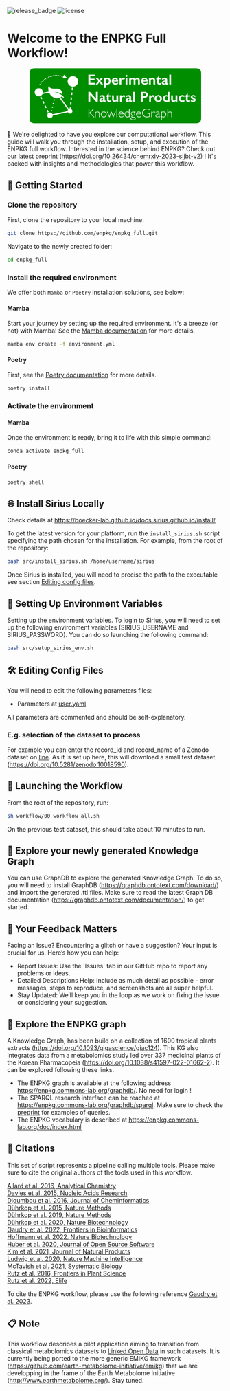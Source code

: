 ![release_badge](https://img.shields.io/github/v/release/enpkg/enpkg_full)
![license](https://img.shields.io/github/license/enpkg/enpkg_full)

# Welcome to the ENPKG Full Workflow!

<p align="center">
 <img src="https://github.com/enpkg/enpkg_workflow/blob/main/logo/enpkg_logo_full.png" width="400">
</p>


🌟 We're delighted to have you explore our computational workflow. This guide will walk you through the installation, setup, and execution of the ENPKG full workflow.
Interested in the science behind ENPKG? Check out our latest preprint (https://doi.org/10.26434/chemrxiv-2023-sljbt-v2) ! It's packed with insights and methodologies that power this workflow.

## 🌱 Getting Started

### Clone the repository

First, clone the repository to your local machine:

```bash
git clone https://github.com/enpkg/enpkg_full.git
```

Navigate to the newly created folder:

```bash
cd enpkg_full
```


### Install the required environment

We offer both `Mamba` or `Poetry` installation solutions, see below:

#### Mamba

Start your journey by setting up the required environment. It's a breeze (or not) with Mamba! See the [Mamba documentation](https://mamba.readthedocs.io/en/latest/) for more details.

```bash
mamba env create -f environment.yml
```

#### Poetry

First, see the [Poetry documentation](https://python-poetry.org/docs/) for more details.

```bash
poetry install
```

### Activate the environment

#### Mamba

Once the environment is ready, bring it to life with this simple command:

```bash
conda activate enpkg_full
```

#### Poetry

```bash
poetry shell
```

## 🌐 Install Sirius Locally


Check details at https://boecker-lab.github.io/docs.sirius.github.io/install/

To get the latest version for your platform, run the `install_sirius.sh` script specifying the path chosen for the installation. For example, from the root of the repository:

```bash
bash src/install_sirius.sh /home/username/sirius
```

Once Sirius is installed, you will need to precise the path to the executable see section [Editing config files](#-editing-config-files).


## 🔐 Setting Up Environment Variables

Setting up the environment variables. To login to Sirius, you will need to set up the following environment variables (SIRIUS_USERNAME and SIRIUS_PASSWORD). You can do so launching the following command:

```bash
bash src/setup_sirius_env.sh
```


## 🛠 Editing Config Files

You will need to edit the following parameters files:

- Parameters at [user.yaml](https://github.com/enpkg/enpkg_full/blob/c8e649290ee72f000c3385e7669b5da2215abad8/params/user.yml)

All parameters are commented and should be self-explanatory.


### E.g. selection of the dataset to process

For example you can enter the record_id and record_name of a Zenodo dataset on [line](https://github.com/enpkg/enpkg_full/blob/c8e649290ee72f000c3385e7669b5da2215abad8/params/user.yml#L8).
As it is set up here, this will download a small test dataset (https://doi.org/10.5281/zenodo.10018590).

## 🚀 Launching the Workflow

From the root of the repository, run:

```bash
sh workflow/00_workflow_all.sh
```

On the previous test dataset, this should take about 10 minutes to run.

## 🎉 Explore your newly generated Knowledge Graph

You can use GraphDB to explore the generated Knowledge Graph. To do so, you will need to install GraphDB (https://graphdb.ontotext.com/download/) and import the generated .ttl files.
Make sure to read the latest Graph DB documentation (https://graphdb.ontotext.com/documentation/) to get started.


## 🌟 Your Feedback Matters

Facing an Issue? Encountering a glitch or have a suggestion? Your input is crucial for us. Here’s how you can help:

- Report Issues: Use the 'Issues' tab in our GitHub repo to report any problems or ideas.
- Detailed Descriptions Help: Include as much detail as possible - error messages, steps to reproduce, and screenshots are all super helpful.
- Stay Updated: We’ll keep you in the loop as we work on fixing the issue or considering your suggestion.


## 🔎 Explore the ENPKG graph 

A Knowledge Graph, has been build on a collection of 1600 tropical plants extracts (https://doi.org/10.1093/gigascience/giac124). This KG also integrates data from a metabolomics study led over 337 medicinal plants of the Korean Pharmacopeia (https://doi.org/10.1038/s41597-022-01662-2). It can be explored following these links.

- The ENPKG graph is available at the following address https://enpkg.commons-lab.org/graphdb/. No need for login !
- The SPARQL research interface can be reached at https://enpkg.commons-lab.org/graphdb/sparql. Make sure to check the [preprint](https://doi.org/10.26434/chemrxiv-2023-sljbt-v2) for examples of queries.
- The ENPKG vocabulary is described at https://enpkg.commons-lab.org/doc/index.html


## 📜 Citations 

This set of script represents a pipeline calling multiple tools. Please make sure to cite the original authors of the tools used in this workflow.

[Allard et al. 2016, Analytical Chemistry](https://pubs.acs.org/doi/10.1021/acs.analchem.5b04804)  
[Davies et al. 2015, Nucleic Acids Research](https://www.ncbi.nlm.nih.gov/pmc/articles/PMC4489243/)  
[Djoumbou et al. 2016, Journal of Cheminformatics](https://jcheminf.biomedcentral.com/articles/10.1186/s13321-016-0174-y)  
[Dührkop et al. 2015, Nature Methods](https://www.pnas.org/doi/full/10.1073/pnas.1509788112)  
[Dührkop et al. 2019, Nature Methods](https://www.nature.com/articles/s41592-019-0344-8)  
[Dührkop et al. 2020, Nature Biotechnology](https://www.nature.com/articles/s41587-020-0740-8)  
[Gaudry et al. 2022, Frontiers in Bioinformatics](https://www.frontiersin.org/articles/10.3389/fbinf.2022.842964/full)  
[Hoffmann et al. 2022, Nature Biotechnology](https://www.nature.com/articles/s41587-021-01045-9)  
[Huber et al. 2020, Journal of Open Source Software](https://joss.theoj.org/papers/10.21105/joss.02411)  
[Kim et al. 2021, Journal of Natural Products](https://pubs.acs.org/doi/10.1021/acs.jnatprod.1c00399)  
[Ludwig et al. 2020, Nature Machine Intelligence](https://pubs.acs.org/doi/10.1021/acs.jnatprod.1c00399)  
[McTavish et al. 2021, Systematic Biology](https://academic.oup.com/sysbio/article/70/6/1295/6273200)  
[Rutz et al. 2016, Frontiers in Plant Science](https://www.frontiersin.org/articles/10.3389/fpls.2019.01329/full)  
[Rutz et al. 2022, Elife](https://elifesciences.org/articles/70780)  

To cite the ENPKG workflow, please use the following reference [Gaudry et al. 2023](https://doi.org/10.26434/chemrxiv-2023-sljbt-v2).


## 📋 Note

This workflow describes a pilot application aiming to transition from classical metabolomics datasets to [Linked Open Data](https://5stardata.info/en/) in such datasets. It is currently being ported to the more generic EMIKG framework (https://github.com/earth-metabolome-initiative/emikg) that we are developping in the frame of the Earth Metabolome Initiative (http://www.earthmetabolome.org/). Stay tuned.
